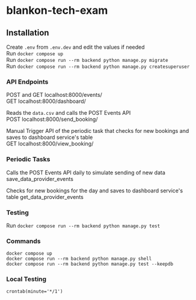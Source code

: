 # blankon-tech-exam

## Installation
Create `.env` from `.env.dev` and edit the values if needed  
Run `docker compose up`  
Run `docker compose run --rm backend python manage.py migrate`  
Run `docker compose run --rm backend python manage.py createsuperuser`  

### API Endpoints
POST and GET localhost:8000/events/  
GET localhost:8000/dashboard/

Reads the `data.csv` and calls the POST Events API  
POST localhost:8000/send_booking/

Manual Trigger API of the periodic task that checks for new bookings and saves to dashboard service's table  
GET localhost:8000/view_booking/

### Periodic Tasks
Calls the POST Events API daily to simulate sending of new data  
save_data_provider_events

Checks for new bookings for the day and saves to dashboard service's table
get_data_provider_events


### Testing
Run `docker compose run --rm backend python manage.py test`

### Commands
```
docker compose up
docker compose run --rm backend python manage.py shell
docker compose run --rm backend python manage.py test --keepdb
```

### Local Testing
```
crontab(minute='*/1')
```

